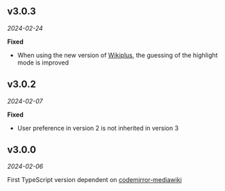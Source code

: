 ## v3.0.3

*2024-02-24*

**Fixed**

- When using the new version of [Wikiplus](https://npmjs.com/package/wikiplus-core), the guessing of the highlight mode is improved

## v3.0.2

*2024-02-07*

**Fixed**

- User preference in version 2 is not inherited in version 3

## v3.0.0

*2024-02-06*

First TypeScript version dependent on [codemirror-mediawiki](https://github.com/bhsd-harry/codemirror-mediawiki)
